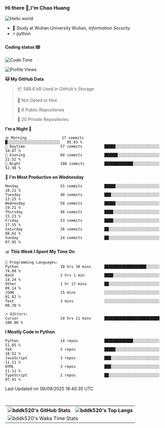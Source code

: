 ### Hi there 👋,I'm Chao Huang


<img src="https://raw.githubusercontent.com/sagar-viradiya/sagar-viradiya/master/resources/banner.png" alt="Hello world">


<br/>


- 🍻  Study at Wuhan University Wuhan, _Information Security_
- ⚡  python



#### Coding status  ⌨️

<!--START_SECTION:waka-->
![Code Time](http://img.shields.io/badge/Code%20Time-910%20hrs%2038%20mins-blue)

![Profile Views](http://img.shields.io/badge/Profile%20Views-0-blue)

**🐱 My GitHub Data** 

> 📦 588.6 kB Used in GitHub's Storage 
 > 
> 🚫 Not Opted to Hire
 > 
> 📜 6 Public Repositories 
 > 
> 🔑 20 Private Repositories 
 > 
**I'm a Night 🦉** 

```text
🌞 Morning                17 commits          █░░░░░░░░░░░░░░░░░░░░░░░░   05.63 % 
🌆 Daytime                57 commits          █████░░░░░░░░░░░░░░░░░░░░   18.87 % 
🌃 Evening                68 commits          ██████░░░░░░░░░░░░░░░░░░░   22.52 % 
🌙 Night                  160 commits         █████████████░░░░░░░░░░░░   52.98 % 
```
📅 **I'm Most Productive on Wednesday** 

```text
Monday                   55 commits          █████░░░░░░░░░░░░░░░░░░░░   18.21 % 
Tuesday                  40 commits          ███░░░░░░░░░░░░░░░░░░░░░░   13.25 % 
Wednesday                58 commits          █████░░░░░░░░░░░░░░░░░░░░   19.21 % 
Thursday                 46 commits          ████░░░░░░░░░░░░░░░░░░░░░   15.23 % 
Friday                   53 commits          ████░░░░░░░░░░░░░░░░░░░░░   17.55 % 
Saturday                 26 commits          ██░░░░░░░░░░░░░░░░░░░░░░░   08.61 % 
Sunday                   24 commits          ██░░░░░░░░░░░░░░░░░░░░░░░   07.95 % 
```


📊 **This Week I Spent My Time On** 

```text
💬 Programming Languages: 
Python                   10 hrs 30 mins      ███████████████████░░░░░░   74.08 % 
Bash                     2 hrs 1 min         ████░░░░░░░░░░░░░░░░░░░░░   14.24 % 
Other                    1 hr 17 mins        ██░░░░░░░░░░░░░░░░░░░░░░░   09.14 % 
JSON                     15 mins             ░░░░░░░░░░░░░░░░░░░░░░░░░   01.82 % 
Text                     3 mins              ░░░░░░░░░░░░░░░░░░░░░░░░░   00.39 % 

🔥 Editors: 
Cursor                   14 hrs 11 mins      █████████████████████████   100.00 % 
```

**I Mostly Code in Python** 

```text
Python                   14 repos            █████████████░░░░░░░░░░░░   51.85 % 
TeX                      5 repos             █████░░░░░░░░░░░░░░░░░░░░   18.52 % 
JavaScript               3 repos             ███░░░░░░░░░░░░░░░░░░░░░░   11.11 % 
HTML                     3 repos             ███░░░░░░░░░░░░░░░░░░░░░░   11.11 % 
TypeScript               2 repos             ██░░░░░░░░░░░░░░░░░░░░░░░   07.41 % 
```




 Last Updated on 06/09/2025 18:40:35 UTC
<!--END_SECTION:waka-->

<br/>

<table>
  <tr>
    <th>
      <img alt="bddk520's GitHub Stats" src="https://github-readme-stats-git-masterrstaa-rickstaa.vercel.app/api?username=bddk520&show_icons=true&theme=transparent&hide_border=true" align="center" />
    </th>
    <th>
      <img alt="bddk520's Top Langs" src="https://github-readme-stats-git-masterrstaa-rickstaa.vercel.app/api/top-langs/?username=bddk520&layout=compact&theme=transparent&hide_border=true&langs_count=10&hide=CMake" align="center" /> 
    </th>
  </tr>
  <tr>
    <td colspan=2>
      <img alt="bddk520's Waka Time Stats" src="https://github-readme-stats.vercel.app/api/wakatime?username=bddk&hide_border=true&layout=compact&theme=transparent&custom_title=WorkTimeThisWeek&range=last_7_days" align="center"/>
    </td>
  </tr>
</table>
